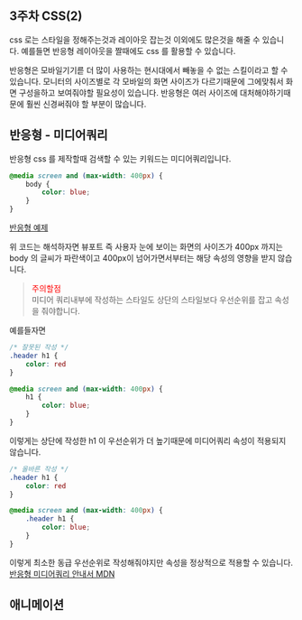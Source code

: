 ## 3주차 CSS(2)
css 로는 스타일을 정해주는것과 레이아웃 잡는것 이외에도 많은것을 해줄 수 있습니다. 예를들면 반응형 레이아웃을 짤때에도 css 를 활용할 수 있습니다.
  
반응형은 모바일기기륻 더 많이 사용하는 현시대에서 빼놓을 수 없는 스킬이라고 할 수 있습니다. 모니터의 사이즈별로 각 모바일의 화면 사이즈가 다르기때문에 그에맞춰서 화면 구성을하고 보여줘야할 필요성이 있습니다. 반응형은 여러 사이즈에 대처해야하기때문에 훨씬 신경써줘야 할 부분이 많습니다.

## 반응형 - 미디어쿼리
반응형 css 를 제작할때 검색할 수 있는 키워드는 미디어쿼리입니다.
```css
@media screen and (max-width: 400px) {
    body {
        color: blue;
    }
}
```
[반응형 예제](https://kangyongseok.github.io/webtutorial/CSS%20예제/ResponsiveStyle/index.html)

위 코드는 해석하자면 뷰포트 즉 사용자 눈에 보이는 화면의 사이즈가 400px 까지는 body 의 글씨가 파란색이고 400px이 넘어가면서부터는 해당 속성의 영향을 받지 않습니다.

> <span style="color: red">주의할점</span>  
> 미디어 쿼리내부에 작성하는 스타일도 상단의 스타일보다 우선순위를 잡고 속성을 줘야합니다.
  
예를들자면
```css
/* 잘못된 작성 */
.header h1 {
    color: red
}

@media screen and (max-width: 400px) {
    h1 {
        color: blue;
    }
}
```
이렇게는 상단에 작성한 h1 이 우선순위가 더 높기때문에 미디어쿼리 속성이 적용되지 않습니다.

```css
/* 올바른 작성 */
.header h1 {
    color: red
}

@media screen and (max-width: 400px) {
    .header h1 {
        color: blue;
    }
}
```
이렇게 최소한 동급 우선순위로 작성해줘야지만 속성을 정상적으로 적용할 수 있습니다.  
[반응형 미디어쿼리 안내서 MDN](https://developer.mozilla.org/ko/docs/Learn/CSS/CSS_layout/Media_queries)

## 애니메이션